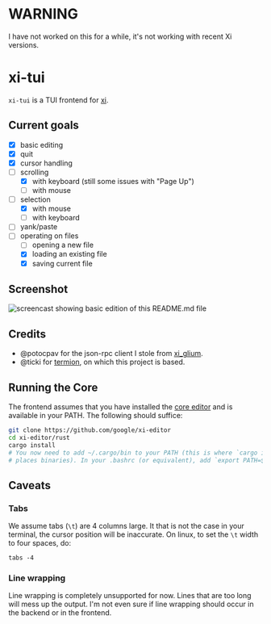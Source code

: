 # WARNING

I have not worked on this for a while, it's not working with recent Xi versions.

# xi-tui

`xi-tui` is a TUI frontend for [xi](https://github.com/google/xi-editor/).

## Current goals

- [X] basic editing
- [X] quit
- [X] cursor handling
- [ ] scrolling
    - [X] with keyboard (still some issues with "Page Up")
    - [ ] with mouse
- [ ] selection
    - [X] with mouse
    - [ ] with keyboard
- [ ] yank/paste
- [ ] operating on files
    - [ ] opening a new file
    - [X] loading an existing file
    - [X] saving current file

## Screenshot

![screencast showing basic edition of this README.md file](https://github.com/little-dude/xi-tui/blob/master/img/demo.gif)

## Credits

- @potocpav for the json-rpc client I stole from [xi_glium](https://github.com/potocpav/xi_glium).
- @ticki for [termion](https://github.com/ticki/termion), on which this project is based.

## Running the Core

The frontend assumes that you have installed the [core editor](https://github.com/google/xi-editor)
and is available in your PATH. The following should suffice:

```bash
git clone https://github.com/google/xi-editor
cd xi-editor/rust
cargo install
# You now need to add ~/.cargo/bin to your PATH (this is where `cargo install`
# places binaries). In your .bashrc (or equivalent), add `export PATH=$PATH:~/.cargo/bin`
```

## Caveats

### Tabs

We assume tabs (`\t`) are 4 columns large. It that is not the case in your
terminal, the cursor position will be inaccurate. On linux, to set the `\t`
width to four spaces, do:

```
tabs -4
```

### Line wrapping

Line wrapping is completely unsupported for now. Lines that are too long will
mess up the output. I'm not even sure if line wrapping should occur in the
backend or in the frontend.
